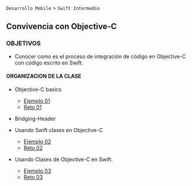 
`Desarrollo Mobile` > `Swift Intermedio`

## Convivencia con Objective-C

### OBJETIVOS 

- Conocer como es el proceso de integración de código en Objective-C con código escrito en Swift.

#### ORGANIZACION DE LA CLASE 

- Objective-C basics

	- [Ejemplo 01](Ejemplo-01)
	- [Reto 01](Reto-01)

- Bridging-Header

- Usando Swift clases en Objective-C

	- [Ejemplo 02](Ejemplo-02)
	- [Reto 02](Reto-02)

- Usando Clases de Objective-C en Swift. 

	- [Ejemplo 03](Ejemplo-03)
	- [Reto 03](Reto-03)

